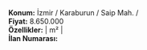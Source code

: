 ## 

**Konum:** İzmir / Karaburun / Saip Mah. /  
**Fiyat:** 8.650.000  
**Özellikler:**  |  m² |   
**İlan Numarası:** 
